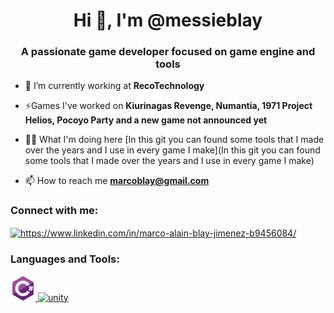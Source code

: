 <h1 align="center">Hi 👋, I'm @messieblay</h1>
<h3 align="center">A passionate game developer focused on game engine and tools</h3>

- 🔭 I’m currently working at **RecoTechnology**

- ⚡Games I've worked on **Kiurinagas Revenge, Numantia, 1971 Project Helios, Pocoyo Party and a new game not announced yet**

- 👨‍💻 What I'm doing here [In this git you can found some tools that I made over the years and I use in every game I make](In this git you can found some tools that I made over the years and I use in every game I make)

- 📫 How to reach me **marcoblay@gmail.com**

<h3 align="left">Connect with me:</h3>
<p align="left">
<a href="https://linkedin.com/in/https://www.linkedin.com/in/marco-alain-blay-jimenez-b9456084/" target="blank"><img align="center" src="https://raw.githubusercontent.com/rahuldkjain/github-profile-readme-generator/master/src/images/icons/Social/linked-in-alt.svg" alt="https://www.linkedin.com/in/marco-alain-blay-jimenez-b9456084/" height="30" width="40" /></a>
</p>

<h3 align="left">Languages and Tools:</h3>
<p align="left"> <a href="https://www.w3schools.com/cs/" target="_blank"> <img src="https://raw.githubusercontent.com/devicons/devicon/master/icons/csharp/csharp-original.svg" alt="csharp" width="40" height="40"/> </a> <a href="https://unity.com/" target="_blank"> <img src="https://www.vectorlogo.zone/logos/unity3d/unity3d-icon.svg" alt="unity" width="40" height="40"/> </a> </p>
